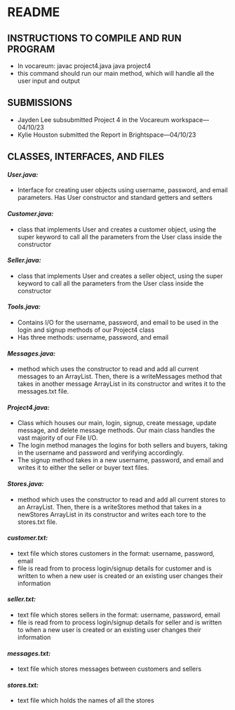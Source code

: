 # README


## INSTRUCTIONS TO COMPILE AND RUN PROGRAM
- In vocareum: javac project4.java    java project4 
- this command should run our main method, which will handle all the user input and output


## SUBMISSIONS
- Jayden Lee subsubmitted Project 4 in the Vocareum workspace—04/10/23
- Kylie Houston submitted the Report in Brightspace—04/10/23


## CLASSES, INTERFACES, AND FILES

#### *User.java:* 
- Interface for creating user objects using username, password, and email parameters. Has User constructor and standard getters and setters
#### *Customer.java:*
- class that implements User and creates a customer object, using the super keyword to call all the parameters from the User class inside the constructor
#### *Seller.java:* 
- class that implements User and creates a seller object, using the super keyword to call all the parameters from the User class inside the constructor
#### *Tools.java:*
- Contains I/O for the username, password, and email to be used in the login and signup methods of our Project4 class
- Has three methods: username, password, and email
#### *Messages.java:* 
- method which uses the constructor to read and add all current messages to an ArrayList. Then, there is a writeMessages method that takes in another message ArrayList in its constructor and writes it to the messages.txt file. 
#### *Project4.java:*
- Class which houses our main, login, signup, create message, update message, and delete message methods. Our main class handles the vast majority of our File I/O. 
- The login method manages the logins for both sellers and buyers, taking in the username and password and verifying accordingly. 
- The signup method takes in a new username, password, and email and writes it to either the seller or buyer text files. 
#### *Stores.java:*
- method which uses the constructor to read and add all current stores to an ArrayList. Then, there is a writeStores method that takes in a newStores ArrayList in its constructor and writes each tore to the stores.txt file. 
#### *customer.txt:* 
- text file which stores customers in the format: username, password, email
- file is read from to process login/signup details for customer and is written to when a new user is created or an existing user changes their information
#### *seller.txt:* 
- text file which stores sellers in the format: username, password, email
- file is read from to process login/signup details for seller and is written to when a new user is created or an existing user changes their information
#### *messages.txt:* 
- text file which stores messages between customers and sellers 
#### *stores.txt:* 
- text file which holds the names of all the stores
